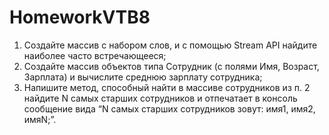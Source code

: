 # HomeworkVTB8
1. Создайте массив с набором слов, и с помощью Stream API найдите наиболее часто
встречающееся;
2. Создайте массив объектов типа Сотрудник (с полями Имя, Возраст, Зарплата) и вычислите среднюю зарплату сотрудника;
3. Напишите метод, способный найти в массиве сотрудников из п. 2 найдите N самых старших сотрудников и отпечатает в консоль сообщение вида “N самых старших сотрудников зовут: имя1, имя2, имяN;”.
